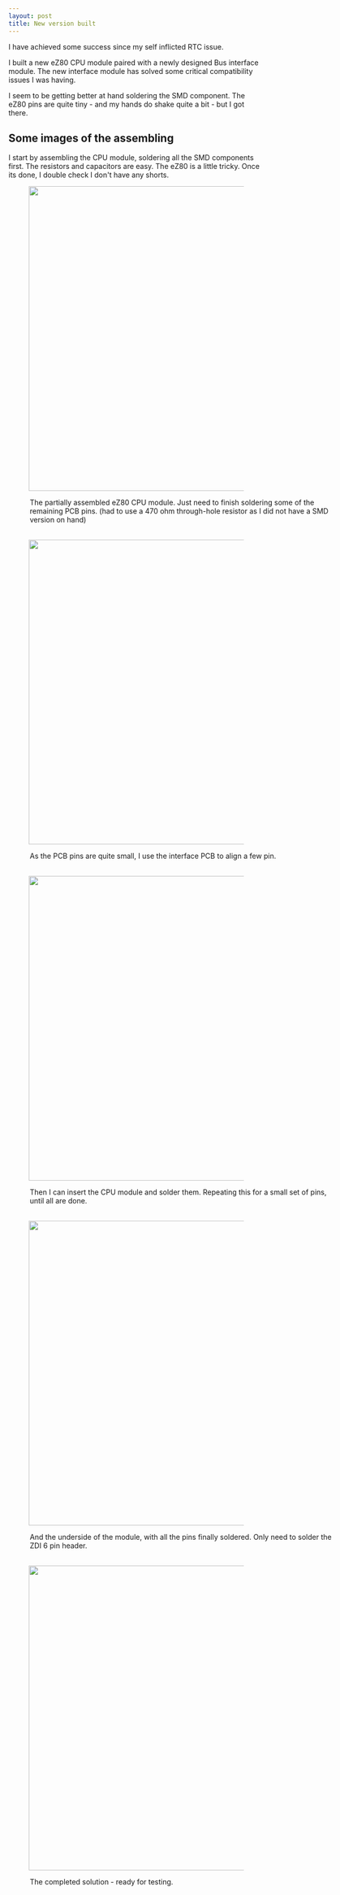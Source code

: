 ```yaml
---
layout: post
title: New version built
---
```


I have achieved some success since my self inflicted RTC issue.

I built a new eZ80 CPU module paired with a newly designed Bus interface module.  The new interface module has solved some critical compatibility issues I was having.

I seem to be getting better at hand soldering the SMD component.  The eZ80 pins are quite tiny - and my hands do shake quite a bit - but I got there.

## Some images of the assembling

I start by assembling the CPU module, soldering all the SMD components first.  The resistors and capacitors are easy.  The eZ80 is a little tricky.  Once its done, I double check I don't have any shorts.

<figure><img style="width: 600px" src="{{ site.baseurl }}/assets/images/cpu-module-part-assembled.jpg">
</figure>
<div style="margin-left: 3em;width: 600px">The partially assembled eZ80 CPU module.  Just need to finish soldering some of the remaining PCB pins.  (had to use a 470 ohm through-hole resistor as I did not have a SMD version on hand)</div>

<br/>


<figure><img style="width: 600px" src="{{ site.baseurl }}/assets/images/position-some-pins-at-a-time.jpg"></figure>
<div style="margin-left: 3em;width: 600px">As the PCB pins are quite small, I use the interface PCB to align a few pin.</div>

<br/>

<figure><img style="width: 600px" src="{{ site.baseurl }}/assets/images/cpu-mounted-for-pin-soldering.jpg"></figure>
<div style="margin-left: 3em;width: 600px">Then I can insert the CPU module and solder them.  Repeating this for a small set of pins, until all are done.</div>

<br/>

<figure><img style="width: 600px" src="{{ site.baseurl }}/assets/images/cpu-module-underside.jpg"></figure>
<div style="margin-left: 3em;width: 600px">And the underside of the module, with all the pins finally soldered.  Only need to solder the ZDI 6 pin header.</div>

<br/>


<figure><img style="width: 600px" src="{{ site.baseurl }}/assets/images/cpu-and-interface-assembled.jpg"></figure>
<div style="margin-left: 3em;width: 600px">The completed solution - ready for testing.</div>

<br/>


